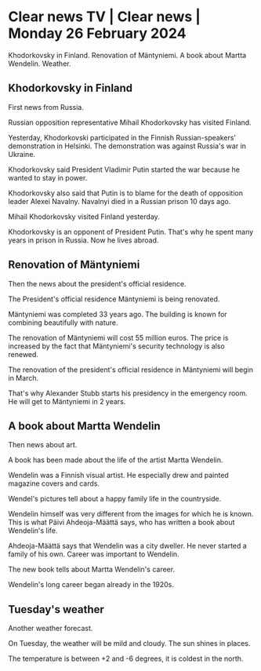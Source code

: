 # Clear news TV \| Clear news \| Monday 26 February 2024

Khodorkovsky in Finland. Renovation of Mäntyniemi. A book about Martta Wendelin. Weather.

## Khodorkovsky in Finland

First news from Russia.

Russian opposition representative Mihail Khodorkovsky has visited Finland.

Yesterday, Khodorkovski participated in the Finnish Russian-speakers' demonstration in Helsinki. The demonstration was against Russia's war in Ukraine.

Khodorkovsky said President Vladimir Putin started the war because he wanted to stay in power.

Khodorkovsky also said that Putin is to blame for the death of opposition leader Alexei Navalny. Navalnyi died in a Russian prison 10 days ago.

Mihail Khodorkovsky visited Finland yesterday.

Khodorkovsky is an opponent of President Putin. That's why he spent many years in prison in Russia. Now he lives abroad.

## Renovation of Mäntyniemi

Then the news about the president's official residence.

The President's official residence Mäntyniemi is being renovated.

Mäntyniemi was completed 33 years ago. The building is known for combining beautifully with nature.

The renovation of Mäntyniemi will cost 55 million euros. The price is increased by the fact that Mäntyniemi's security technology is also renewed.

The renovation of the president's official residence in Mäntyniemi will begin in March.

That's why Alexander Stubb starts his presidency in the emergency room. He will get to Mäntyniemi in 2 years.

## A book about Martta Wendelin

Then news about art.

A book has been made about the life of the artist Martta Wendelin.

Wendelin was a Finnish visual artist. He especially drew and painted magazine covers and cards.

Wendel's pictures tell about a happy family life in the countryside.

Wendelin himself was very different from the images for which he is known. This is what Päivi Ahdeoja-Määttä says, who has written a book about Wendelin's life.

Ahdeoja-Määttä says that Wendelin was a city dweller. He never started a family of his own. Career was important to Wendelin.

The new book tells about Martta Wendelin's career.

Wendelin's long career began already in the 1920s.

## Tuesday's weather

Another weather forecast.

On Tuesday, the weather will be mild and cloudy. The sun shines in places.

The temperature is between +2 and -6 degrees, it is coldest in the north.
